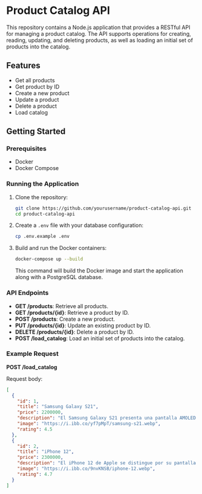 # Product Catalog API

This repository contains a Node.js application that provides a RESTful API for managing a product catalog. The API supports operations for creating, reading, updating, and deleting products, as well as loading an initial set of products into the catalog.

## Features

- Get all products
- Get product by ID
- Create a new product
- Update a product
- Delete a product
- Load catalog

## Getting Started

### Prerequisites

- Docker
- Docker Compose

### Running the Application

1. Clone the repository:

   ```bash
   git clone https://github.com/yourusername/product-catalog-api.git
   cd product-catalog-api
   ```

2. Create a `.env` file with your database configuration:

   ```bash
   cp .env.example .env
   ```

3. Build and run the Docker containers:

   ```bash
   docker-compose up --build
   ```

   This command will build the Docker image and start the application along with a PostgreSQL database.

### API Endpoints

- **GET /products**: Retrieve all products.
- **GET /products/{id}**: Retrieve a product by ID.
- **POST /products**: Create a new product.
- **PUT /products/{id}**: Update an existing product by ID.
- **DELETE /products/{id}**: Delete a product by ID.
- **POST /load_catalog**: Load an initial set of products into the catalog.

### Example Request

**POST /load_catalog**

Request body:

```json
[
  {
    "id": 1,
    "title": "Samsung Galaxy S21",
    "price": 2200000,
    "description": "El Samsung Galaxy S21 presenta una pantalla AMOLED de 6.2 pulgadas y una potente cámara trasera triple de 64 megapíxeles, ofreciendo colores vivos y detalles nítidos en las imágenes. Es una opción ideal para aquellos que buscan un smartphone con una excelente calidad de visualización y fotografía.",
    "image": "https://i.ibb.co/yf7pMpT/samsung-s21.webp",
    "rating": 4.5
  },
  {
    "id": 2,
    "title": "iPhone 12",
    "price": 2300000,
    "description": "El iPhone 12 de Apple se distingue por su pantalla Super Retina XDR de 6.1 pulgadas y el formidable chip A14 Bionic. Esta combinación ofrece una experiencia visual extraordinaria, con colores vibrantes y detalles nítidos. Además, el potente rendimiento del chip A14 Bionic garantiza un funcionamiento fluido y una eficiencia energética notable, brindando una experiencia de usuario excepcional en todas las tareas, desde la navegación web hasta los juegos más exigentes.",
    "image": "https://i.ibb.co/9nvKNSB/iphone-12.webp",
    "rating": 4.7
  }
]
```
